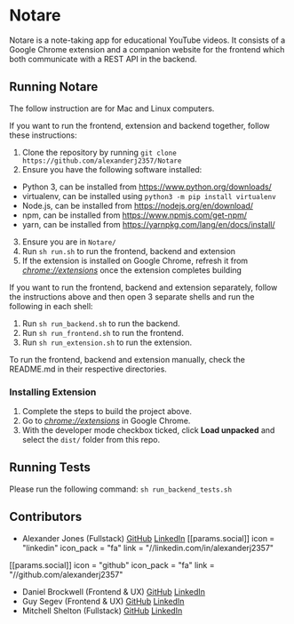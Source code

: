 # Notare

Notare is a note-taking app for educational YouTube videos. It consists of a Google Chrome
extension and a companion website for the frontend which both communicate with a REST API in the backend.

## Running Notare

The follow instruction are for Mac and Linux computers.

If you want to run the frontend, extension and backend together, follow these instructions:

1. Clone the repository by running `git clone https://github.com/alexanderj2357/Notare`
2. Ensure you have the following software installed:
- Python 3, can be installed from https://www.python.org/downloads/
- virtualenv, can be installed using `python3 -m pip install virtualenv`
- Node.js, can be installed from https://nodejs.org/en/download/
- npm, can be installed from https://www.npmjs.com/get-npm/
- yarn, can be installed from https://yarnpkg.com/lang/en/docs/install/
3. Ensure you are in `Notare/`
4. Run `sh run.sh` to run the frontend, backend and extension
5. If the extension is installed on Google Chrome, refresh it from [_chrome://extensions_](chrome://extensions) once the extension completes building

If you want to run the frontend, backend and extension separately, follow the instructions above and then open 3 separate shells and run the following in each shell:

1. Run `sh run_backend.sh` to run the backend.
2. Run `sh run_frontend.sh` to run the frontend.
3. Run `sh run_extension.sh` to run the extension.

To run the frontend, backend and extension manually, check the README.md in their respective directories.

### Installing Extension

1.  Complete the steps to build the project above.
2.  Go to [_chrome://extensions_](chrome://extensions) in Google Chrome.
3.  With the developer mode checkbox ticked, click **Load unpacked** and select the `dist/` folder from this repo.

## Running Tests

Please run the following command: `sh run_backend_tests.sh`

## Contributors

- Alexander Jones (Fullstack) [GitHub](https://github.com/alexanderj2357) [LinkedIn](https://www.linkedin.com/in/alexanderj2357/)
 [[params.social]]
    icon = "linkedin"
    icon_pack = "fa"
    link = "//linkedin.com/in/alexanderj2357"

 [[params.social]]
    icon = "github"
    icon_pack = "fa"
    link = "//github.com/alexanderj2357"
- Daniel Brockwell (Frontend & UX) [GitHub](https://github.com/Actom360) [LinkedIn](https://www.linkedin.com/in/danielbrockwell/)
- Guy Segev (Frontend & UX) [GitHub](https://github.com/atiredturtle) [LinkedIn](https://www.linkedin.com/in/guy-segev-98a27110a/)
- Mitchell Shelton (Fullstack) [GitHub](https://github.com/armoured) [LinkedIn](https://www.linkedin.com/in/mitchell-shelton/)
